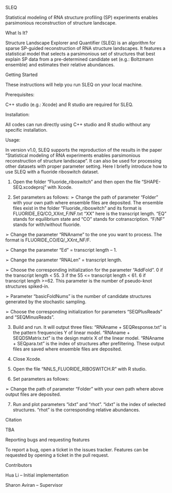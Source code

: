 SLEQ

Statistical modeling of RNA structure profiling (SP) experiments enables parsimonious reconstruction of structure landscape.


What Is It?

Structure Landscape Explorer and Quantifier (SLEQ) is an algorithm for sparse
SP-guided reconstruction of RNA structure landscapes. It features a statistical model that selects a parsimonious set of structures that best explain SP data from a pre-determined candidate set (e.g.: Boltzmann ensemble) and estimates their relative abundances.


Getting Started

These instructions will help you run SLEQ on your local machine. 


Prerequisites:

C++ studio (e.g.: Xcode) and R studio are required for SLEQ.


Installation:

All codes can run directly using C++ studio and R studio without any specific installation. 


Usage:

In version v1.0, SLEQ supports the reproduction of the results in the paper “Statistical modeling of RNA experiments enables parsimonious reconstruction of structure landscape”. It can also be used for processing other datasets with proper parameter setting. Here I briefly introduce how to use SLEQ with a fluoride riboswitch dataset.

1) Open the folder “Fluoride_riboswitch” and then open the file “SHAPE-SEQ.xcodeproj” with Xcode. 

2) Set parameters as follows:
➢	Change the path of parameter “Folder” with your own path where ensemble files are deposited. The ensemble files exist in the folder “Fluoride_riboswitch” and its format is FLUORIDE_EQ/CO_XXnt_F/NF.txt “XX” here is the transcript length. “EQ” stands for equilibrium state and “CO” stands for cotranscription. “F/NF” stands for with/without fluoride.

➢	Change the parameter “RNAname” to the one you want to process. The format is FLUORIDE_CO/EQ/_XXnt_NF/F.  

➢	Change the parameter “Ed” = transcript length – 1.

➢	Change the parameter  “RNALen” = transcript length.

➢	Choose the corresponding initialization for the parameter “AddFold”.  0 if the transcript length < 55.  3 if the 55 <= transcript length < 61. 6 if transcript length >=62. This parameter is the number of pseudo-knot structures spiked-in. 

➢	Parameter “basicFoldNums” is the number of candidate structures generated by the stochastic sampling.

➢	Choose the corresponding initialization for parameters “SEQPlusReads” and “SEQMinusReads”.

3) Build and run. It will output three files: 
“RNAname + SEQResponse.txt” is the pattern frequencies Y of linear model.
“RNAname + SEQDSMatrix.txt” is the design matrix X of the linear model.
“RNAname + SEQpara.txt” is the index of structures after prefiltering.
These output files are saved where ensemble files are deposited.

4) Close Xcode.

5) Open the file “NNLS_FLUORIDE_RIBOSWITCH.R” with R studio.

6) Set parameters as follows:

➢	Change the path of parameter “Folder” with your own path where above output files are deposited.

7) Run and plot parameters “idxt” and “rhot”.  “idxt” is the index of selected structures. “rhot” is the corresponding relative abundances.


Citation 

TBA


Reporting bugs and requesting features

To report a bug, open a ticket in the issues tracker. Features can be requested by opening a ticket in the pull request.


Contributors

Hua Li – Initial implementation

Sharon Aviran – Supervisor



